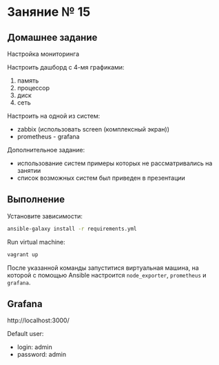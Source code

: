 Заняние № 15
============

Домашнее задание
----------------

Настройка мониторинга

Настроить дашборд с 4-мя графиками:

1. память
2. процессор
3. диск
4. сеть

Настроить на одной из систем:

- zabbix (использовать screen (комплексный экран))
- prometheus - grafana

Дополнительное задание:

- использование систем примеры которых не рассматривались на занятии
- список возможных систем был приведен в презентации

Выполнение
----------

Установите зависимости:

```bash
ansible-galaxy install -r requirements.yml
```

Run virtual machine:

```bash
vagrant up
```

После указанной команды запуститися виртуальная машина, на которой
с помощью Ansible настроится `node_exporter`, `prometheus` и `grafana`.

Grafana
-------

http://localhost:3000/

Default user:

- login: admin
- password: admin
